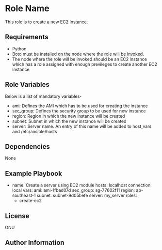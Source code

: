 Role Name
=========

This role is to create a new EC2 Instance. 

Requirements
------------
 * Python
 * Boto must be installed on the node where the role will be invoked. 
 * The node where the role will be invoked should be an EC2 Instance which has a role assigned with enough previleges to create another EC2 Instance

Role Variables
--------------
Below is a list of mandatory variables-
 * ami: Defines the AMI which has to be used for creating the instance
 * sec_group: Defines the security group to be used for new instance
 * region: Region in which the new instance will be created
 * subnet: Subnet in which the new instance will be created
 * server: Server name. An entry of this name will be added to host_vars and /etc/ansible/hosts

Dependencies
------------
None

Example Playbook
----------------
- name: Create a server using EC2 module
  hosts: localhost
  connection: local
  vars:
    ami: ami-1fbad07d
    sec_group: sg-77602f11
    region: ap-southeast-1
    subnet: subnet-9d05befe
    server: my_server
  roles:
    - create-ec2



License
-------

GNU

Author Information
------------------

